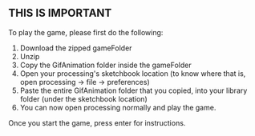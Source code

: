 ## THIS IS IMPORTANT
To play the game, please first do the following:
1) Download the zipped gameFolder
2) Unzip
4) Copy the GifAnimation folder inside the gameFolder
3) Open your processing's sketchbook location (to know where that is, open processing -> file -> preferences)
4) Paste the entire GifAnimation folder that you copied, into your library folder (under the sketchbook location)
5) You can now open processing normally and play the game.

Once you start the game, press enter for instructions.

